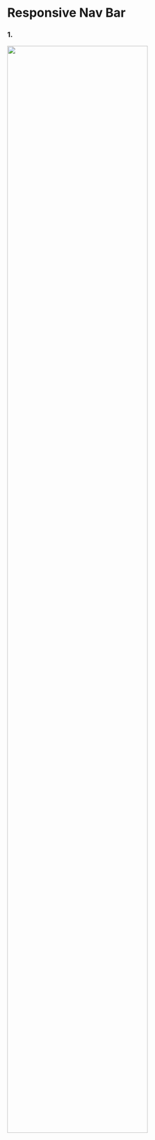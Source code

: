 # Responsive Nav Bar

### 1.

<img width="80%" src="https://user-images.githubusercontent.com/56014195/133212680-3ddab9fd-dc09-4998-b827-677aee371d2d.png">
